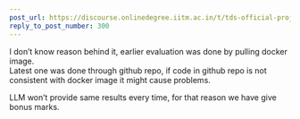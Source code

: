 ```yaml
---
post_url: https://discourse.onlinedegree.iitm.ac.in/t/tds-official-project1-discrepencies/171141/387
reply_to_post_number: 300
---
```

I don’t know reason behind it, earlier evaluation was done by pulling docker image.  
Latest one was done through github repo, if code in github repo is not consistent with docker image it might cause problems.

LLM won’t provide same results every time, for that reason we have give bonus marks.